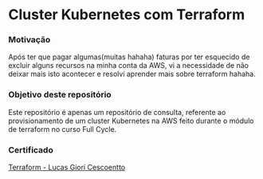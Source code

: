 # Cluster Kubernetes com Terraform

### Motivação

Após ter que pagar algumas(muitas hahaha) faturas por ter esquecido de excluir alguns recursos na minha conta da AWS, vi a necessidade de não deixar mais isto acontecer e resolvi aprender mais sobre terraform hahaha.

### Objetivo deste repositório

Este repositório é apenas um repositório de consulta, referente ao provisionamento de um cluster Kubernetes na AWS feito durante o módulo de terraform no curso Full Cycle.

### Certificado

[Terraform - Lucas Giori Cescoentto](https://fullcycle.com.br/certificado/c630eb71-1ce6-4b08-996a-0b8f6ee1484e/)